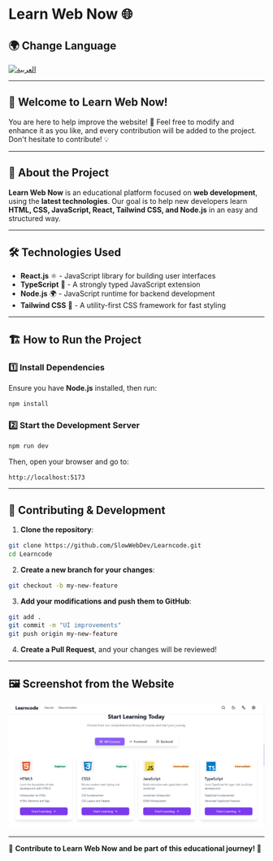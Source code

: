 # Learn Web Now 🌐

## 🌍 Change Language
[![العربية](https://img.shields.io/badge/اللغة-العربية-green)](README.md)

---

## 🚀 Welcome to Learn Web Now!

You are here to help improve the website! 🎉 Feel free to modify and enhance it as you like, and every contribution will be added to the project. Don't hesitate to contribute! 💡

---

## 📖 About the Project
**Learn Web Now** is an educational platform focused on **web development**, using the **latest technologies**. Our goal is to help new developers learn **HTML, CSS, JavaScript, React, Tailwind CSS, and Node.js** in an easy and structured way.

---

## 🛠️ Technologies Used
- **React.js** ⚛️ - JavaScript library for building user interfaces
- **TypeScript** 📝 - A strongly typed JavaScript extension
- **Node.js** 🌍 - JavaScript runtime for backend development
- **Tailwind CSS** 🎨 - A utility-first CSS framework for fast styling
---

## 🏗️ How to Run the Project

### 1️⃣ Install Dependencies
Ensure you have **Node.js** installed, then run:
```sh
npm install
```

### 2️⃣ Start the Development Server
```sh
npm run dev
```
Then, open your browser and go to:
```
http://localhost:5173
```

---

## 🔄 Contributing & Development
1. **Clone the repository**:
```sh
git clone https://github.com/SlowWebDev/Learncode.git
cd Learncode
```
2. **Create a new branch for your changes**:
```sh
git checkout -b my-new-feature
```
3. **Add your modifications and push them to GitHub**:
```sh
git add .
git commit -m "UI improvements"
git push origin my-new-feature
```
4. **Create a Pull Request**, and your changes will be reviewed!

---

## 🖼️ Screenshot from the Website
![Learn Web Now](./image.png)

---

🎯 **Contribute to Learn Web Now and be part of this educational journey! 🚀**
